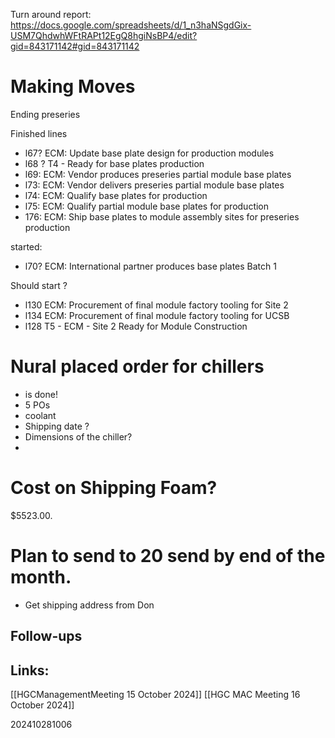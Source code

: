 
Turn around report:
https://docs.google.com/spreadsheets/d/1_n3haNSgdGix-USM7QhdwhWFtRAPt12EgQ8hgiNsBP4/edit?gid=843171142#gid=843171142

# Making Moves 
Ending preseries 

Finished lines
- l67? ECM: Update base plate design for production modules
- l68 ? T4 - Ready for base plates production
-  l69: ECM: Vendor produces preseries partial module base plates
-  l73: ECM: Vendor delivers preseries partial module base plates
- l74: ECM: Qualify base plates for production
- l75: ECM: Qualify partial module base plates for production
- 176: ECM: Ship base plates to module assembly sites for preseries production

started: 
- l70? ECM: International partner produces base plates Batch 1


Should start  ?
- l130 ECM: Procurement of final module factory tooling for Site 2
- l134 ECM: Procurement of final module factory tooling for UCSB
- l128 T5 - ECM - Site 2 Ready for Module Construction



# Nural placed order for chillers
- is done!
- 5 POs 
- coolant 
- Shipping date ?
- Dimensions of the chiller?
- 

# Cost on Shipping Foam?
$5523.00.
# Plan to send to 20 send by end of the month.
- Get shipping address from Don




## Follow-ups


## Links: 
[[HGCManagementMeeting 15 October 2024]]
[[HGC MAC Meeting 16 October 2024]]


202410281006
